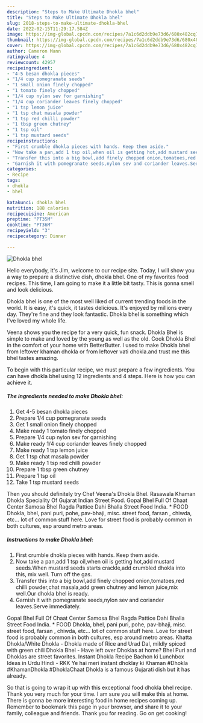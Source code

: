 ```yaml
---
description: "Steps to Make Ultimate Dhokla bhel"
title: "Steps to Make Ultimate Dhokla bhel"
slug: 2018-steps-to-make-ultimate-dhokla-bhel
date: 2022-02-15T11:29:17.584Z
image: https://img-global.cpcdn.com/recipes/7a1c6d2ddb9e73d6/680x482cq70/dhokla-bhel-recipe-main-photo.jpg
thumbnail: https://img-global.cpcdn.com/recipes/7a1c6d2ddb9e73d6/680x482cq70/dhokla-bhel-recipe-main-photo.jpg
cover: https://img-global.cpcdn.com/recipes/7a1c6d2ddb9e73d6/680x482cq70/dhokla-bhel-recipe-main-photo.jpg
author: Cameron Mann
ratingvalue: 4
reviewcount: 42957
recipeingredient:
- "4-5 besan dhokla pieces"
- "1/4 cup pomegranate seeds"
- "1 small onion finely chopped"
- "1 tomato finely chopped"
- "1/4 cup nylon sev for garnishing"
- "1/4 cup coriander leaves finely chopped"
- "1 tsp lemon juice"
- "1 tsp chat masala powder"
- "1 tsp red chilli powder"
- "1 tbsp green chutney"
- "1 tsp oil"
- "1 tsp mustard seeds"
recipeinstructions:
- "First crumble dhokla pieces with hands. Keep them aside."
- "Now take a pan,add 1 tsp oil,when oil is getting hot,add mustard seeds.When mustard seeds starts crackle,add crumbled dhokla into this, mix well. Turn off the gas."
- "Transfer this into a big bowl,add finely chopped onion,tomatoes,red chilli powder,chat masala,add green chutney and lemon juice,mix well.Our dhokla bhel is ready."
- "Garnish it with pomegranate seeds,nylon sev and coriander leaves.Serve immediately."
categories:
- Recipe
tags:
- dhokla
- bhel

katakunci: dhokla bhel 
nutrition: 188 calories
recipecuisine: American
preptime: "PT35M"
cooktime: "PT36M"
recipeyield: "3"
recipecategory: Dinner

---
```



![Dhokla bhel](https://img-global.cpcdn.com/recipes/7a1c6d2ddb9e73d6/680x482cq70/dhokla-bhel-recipe-main-photo.jpg)

Hello everybody, it's Jim, welcome to our recipe site. Today, I will show you a way to prepare a distinctive dish, dhokla bhel. One of my favorites food recipes. This time, I am going to make it a little bit tasty. This is gonna smell and look delicious.

Dhokla bhel is one of the most well liked of current trending foods in the world. It is easy, it's quick, it tastes delicious. It's enjoyed by millions every day. They're fine and they look fantastic. Dhokla bhel is something which I've loved my whole life.

Veena shows you the recipe for a very quick, fun snack. Dhokla Bhel is simple to make and loved by the young as well as the old. Cook Dhokla Bhel in the comfort of your home with BetterButter. I used to make Dhokla bhel from leftover khaman dhokla or from leftover vati dhokla.and trust me this bhel tastes amazing.


To begin with this particular recipe, we must prepare a few ingredients. You can have dhokla bhel using 12 ingredients and 4 steps. Here is how you can achieve it.

<!--inarticleads1-->

##### The ingredients needed to make Dhokla bhel:

1. Get 4-5 besan dhokla pieces
1. Prepare 1/4 cup pomegranate seeds
1. Get 1 small onion finely chopped
1. Make ready 1 tomato finely chopped
1. Prepare 1/4 cup nylon sev for garnishing
1. Make ready 1/4 cup coriander leaves finely chopped
1. Make ready 1 tsp lemon juice
1. Get 1 tsp chat masala powder
1. Make ready 1 tsp red chilli powder
1. Prepare 1 tbsp green chutney
1. Prepare 1 tsp oil
1. Take 1 tsp mustard seeds


Then you should definitely try Chef Veena's Dhokla Bhel. Rasawala Khaman Dhokla Speciality Of Gujarat Indian Street Food. Gopal Bhel Full Of Chaat Center Samosa Bhel Ragda Pattice Dahi Bhalla Street Food India. * FOOD Dhokla, bhel, pani puri, pohe, pav-bhaji, misc. street food, farsan , chiwda, etc… lot of common stuff here. Love for street food is probably common in both cultures, esp around metro areas. 

<!--inarticleads2-->

##### Instructions to make Dhokla bhel:

1. First crumble dhokla pieces with hands. Keep them aside.
1. Now take a pan,add 1 tsp oil,when oil is getting hot,add mustard seeds.When mustard seeds starts crackle,add crumbled dhokla into this, mix well. Turn off the gas.
1. Transfer this into a big bowl,add finely chopped onion,tomatoes,red chilli powder,chat masala,add green chutney and lemon juice,mix well.Our dhokla bhel is ready.
1. Garnish it with pomegranate seeds,nylon sev and coriander leaves.Serve immediately.


Gopal Bhel Full Of Chaat Center Samosa Bhel Ragda Pattice Dahi Bhalla Street Food India. * FOOD Dhokla, bhel, pani puri, pohe, pav-bhaji, misc. street food, farsan , chiwda, etc… lot of common stuff here. Love for street food is probably common in both cultures, esp around metro areas. Khatta Dhokla/White Dhokla - Dhokla made of Rice and Urad Dal, mildly spiced with green chili Dhokla Bhel - Have left over Dhoklas at home? Bhel Puri and Dhoklas are street favorites. Instant Dhokla Recipe Bachon ki Lunchbox Ideas in Urdu Hindi - RKK Ye hai meri instant dhoklay ki Khaman #Dhokla #KhamanDhokla #DhoklaChaat Dhokla is a famous Gujarati dish but it has already. 

So that is going to wrap it up with this exceptional food dhokla bhel recipe. Thank you very much for your time. I am sure you will make this at home. There is gonna be more interesting food in home recipes coming up. Remember to bookmark this page in your browser, and share it to your family, colleague and friends. Thank you for reading. Go on get cooking!
